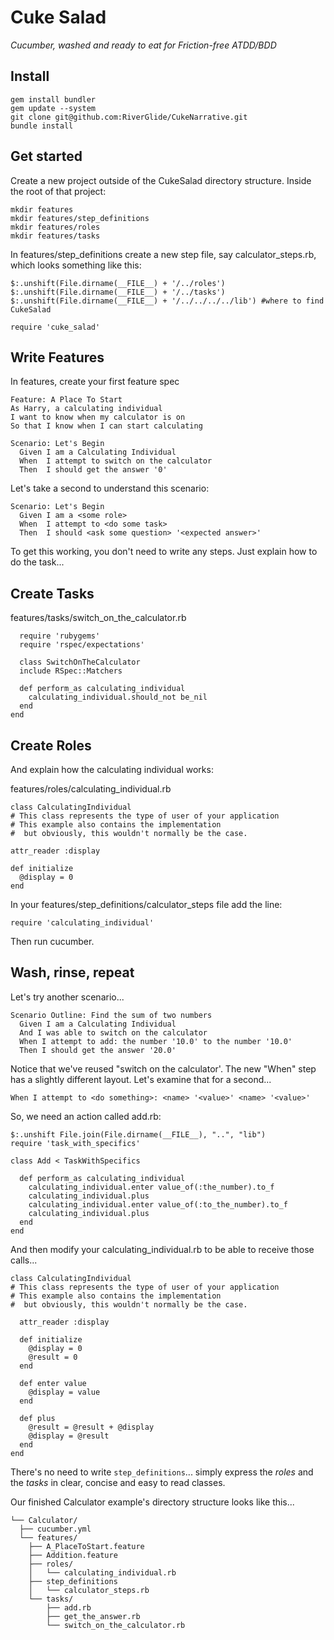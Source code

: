 # Cuke Salad 

_Cucumber, washed and ready to eat for Friction-free ATDD/BDD_

## Install

    gem install bundler
    gem update --system
    git clone git@github.com:RiverGlide/CukeNarrative.git
    bundle install

## Get started

Create a new project outside of the CukeSalad directory structure.
Inside the root of that project:

    mkdir features
    mkdir features/step_definitions
    mkdir features/roles
    mkdir features/tasks

In features/step_definitions create a new step file, say calculator_steps.rb, which looks something like this:

    $:.unshift(File.dirname(__FILE__) + '/../roles')
    $:.unshift(File.dirname(__FILE__) + '/../tasks')
    $:.unshift(File.dirname(__FILE__) + '/../../../../lib') #where to find CukeSalad

    require 'cuke_salad'

## Write Features

In features, create your first feature spec

    Feature: A Place To Start
    As Harry, a calculating individual
    I want to know when my calculator is on
    So that I know when I can start calculating

    Scenario: Let's Begin
      Given I am a Calculating Individual
      When  I attempt to switch on the calculator
      Then  I should get the answer '0'

Let's take a second to understand this scenario:

    Scenario: Let's Begin
      Given I am a <some role>
      When  I attempt to <do some task>
      Then  I should <ask some question> '<expected answer>'

To get this working, you don't need to write any steps. Just explain how to do the task...

## Create Tasks

features/tasks/switch_on_the_calculator.rb

      require 'rubygems'
      require 'rspec/expectations'

      class SwitchOnTheCalculator
      include RSpec::Matchers
  
      def perform_as calculating_individual
        calculating_individual.should_not be_nil
      end
    end

## Create Roles

And explain how the calculating individual works:

features/roles/calculating_individual.rb

    class CalculatingIndividual
    # This class represents the type of user of your application
    # This example also contains the implementation
    #  but obviously, this wouldn't normally be the case.
  
    attr_reader :display
  
    def initialize
      @display = 0
    end
  
In your features/step_definitions/calculator_steps file add the line:

    require 'calculating_individual'

Then run cucumber.

## Wash, rinse, repeat

Let's try another scenario...

    Scenario Outline: Find the sum of two numbers
      Given I am a Calculating Individual
      And I was able to switch on the calculator
      When I attempt to add: the number '10.0' to the number '10.0'
      Then I should get the answer '20.0'

Notice that we've reused "switch on the calculator'. The new "When" step has a slightly different layout. Let's examine that for a second...

    When I attempt to <do something>: <name> '<value>' <name> '<value>'

So, we need an action called add.rb:

    $:.unshift File.join(File.dirname(__FILE__), "..", "lib")
    require 'task_with_specifics'

    class Add < TaskWithSpecifics

      def perform_as calculating_individual
        calculating_individual.enter value_of(:the_number).to_f
        calculating_individual.plus
        calculating_individual.enter value_of(:to_the_number).to_f
        calculating_individual.plus
      end
    end

And then modify your calculating_individual.rb to be able to receive those calls...

    class CalculatingIndividual
    # This class represents the type of user of your application
    # This example also contains the implementation
    #  but obviously, this wouldn't normally be the case.
  
      attr_reader :display
  
      def initialize
        @display = 0
        @result = 0
      end
  
      def enter value
        @display = value
      end
  
      def plus
        @result = @result + @display
        @display = @result
      end
    end

There's no need to write `step_definitions`... simply express the _roles_ and the _tasks_ in clear, concise and easy to read classes.

Our finished Calculator example's directory structure looks like this...

    └── Calculator/
      ├── cucumber.yml
      └── features/
        ├── A_PlaceToStart.feature
        ├── Addition.feature
        ├── roles/
        │   └── calculating_individual.rb
        ├── step_definitions
        │   └── calculator_steps.rb
        └── tasks/
            ├── add.rb
            ├── get_the_answer.rb
            └── switch_on_the_calculator.rb
